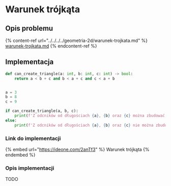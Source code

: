 # Warunek trójkąta

## Opis problemu

{% content-ref url="../../../../geometria-2d/warunek-trojkata.md" %}
[warunek-trojkata.md](../../../../geometria-2d/warunek-trojkata.md)
{% endcontent-ref %}

## Implementacja

```python
def can_create_triangle(a: int, b: int, c: int) -> bool:
    return a < b + c and b < a + c and c < a + b


a = 3
b = 8
c = 9

if can_create_triangle(a, b, c):
    print(f'Z odcników od długościach {a}, {b} oraz {c} można zbudować trójkąt')
else:
    print(f'Z odcników od długościach {a}, {b} oraz {c} nie można zbudować trójkąta')
```

### Link do implementacji

{% embed url="https://ideone.com/2anTf3" %}
Warunek trójkąta
{% endembed %}

### Opis implementacji

TODO
